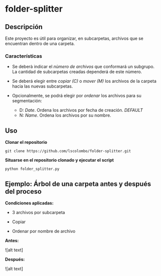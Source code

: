 # folder-splitter

## Descripción

Este proyecto es útil para organizar, en subcarpetas, archivos que se encuentran dentro de una carpeta.

### Características

- Se deberà indicar el *nùmero de archivos* que conformará un subgrupo. La cantidad de subcarpetas creadas dependerá de este nùmero. 

- Se deberá elegir entre *copiar (C)* o *mover (M)* los archivos de la carpeta hacia las nuevas subcarpetas.

- Opcionalmente, se podrá elegir por *ordenar* los archivos para su segmentación:
  - D: *Date*. Ordena los archivos por fecha de creación. *DEFAULT*
  - N: *Name*. Ordena los archivos por su nombre.


## Uso

**Clonar el repositorio**

`git clone https://github.com/lscolombo/folder-splitter.git`


**Situarse en el repositorio clonado y ejecutar el script**

`python folder_splitter.py`


## Ejemplo: Árbol de una carpeta antes y después del proceso

**Condiciones aplicadas:**
- 3 archivos por subcarpeta

- Copiar

- Ordenar por nombre de archivo


**Antes:**

![alt text]


**Después:**

![alt text] 


